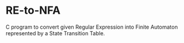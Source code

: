 # RE-to-NFA
C program to convert given Regular Expression into Finite Automaton represented by a State Transition Table.
